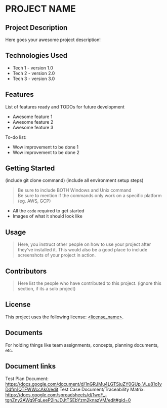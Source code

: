 # PROJECT NAME

## Project Description

Here goes your awesome project description!

## Technologies Used

* Tech 1 - version 1.0
* Tech 2 - version 2.0
* Tech 3 - version 3.0

## Features

List of features ready and TODOs for future development
* Awesome feature 1
* Awesome feature 2
* Awesome feature 3

To-do list:
* Wow improvement to be done 1
* Wow improvement to be done 2

## Getting Started
   
(include git clone command)
(include all environment setup steps)

> Be sure to include BOTH Windows and Unix command  
> Be sure to mention if the commands only work on a specific platform (eg. AWS, GCP)

- All the `code` required to get started
- Images of what it should look like

## Usage

> Here, you instruct other people on how to use your project after they’ve installed it. This would also be a good place to include screenshots of your project in action.

## Contributors

> Here list the people who have contributed to this project. (ignore this section, if its a solo project)

## License

This project uses the following license: [<license_name>](<link>).

## Documents
For holding things like team assignments, concepts, planning documents, etc.

## Document links
Test Plan Document: https://docs.google.com/document/d/1nGRJMu4LGTSjuZY0GUp_VLu81o1yDdfm1QTFWWccAk0/edit
Test Case Document/Traceability Matrix: https://docs.google.com/spreadsheets/d/1woF_-tgnZny2AWq9FqLeeP2inJDJtTSEbYzm2knazVM/edit#gid=0
